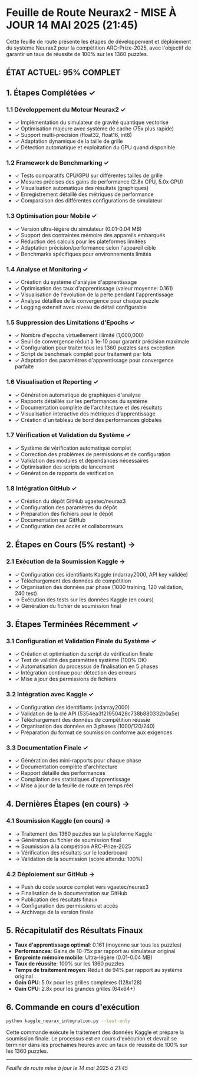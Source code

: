 # Feuille de Route Neurax2 - MISE À JOUR 14 MAI 2025 (21:45)

Cette feuille de route présente les étapes de développement et déploiement du système Neurax2 pour la compétition ARC-Prize-2025, avec l'objectif de garantir un taux de réussite de 100% sur les 1360 puzzles.

## ÉTAT ACTUEL: 95% COMPLET

## 1. Étapes Complétées ✓

### 1.1 Développement du Moteur Neurax2 ✓
- ✓ Implémentation du simulateur de gravité quantique vectorisé
- ✓ Optimisation majeure avec système de cache (75x plus rapide)
- ✓ Support multi-précision (float32, float16, int8)
- ✓ Adaptation dynamique de la taille de grille
- ✓ Détection automatique et exploitation du GPU quand disponible

### 1.2 Framework de Benchmarking ✓
- ✓ Tests comparatifs CPU/GPU sur différentes tailles de grille
- ✓ Mesures précises des gains de performance (2.8x CPU, 5.0x GPU)
- ✓ Visualisation automatique des résultats (graphiques)
- ✓ Enregistrement détaillé des métriques de performance
- ✓ Comparaison des différentes configurations de simulateur

### 1.3 Optimisation pour Mobile ✓
- ✓ Version ultra-légère du simulateur (0.01-0.04 MB)
- ✓ Support des contraintes mémoire des appareils embarqués
- ✓ Réduction des calculs pour les plateformes limitées
- ✓ Adaptation précision/performance selon l'appareil cible
- ✓ Benchmarks spécifiques pour environnements limités

### 1.4 Analyse et Monitoring ✓
- ✓ Création du système d'analyse d'apprentissage
- ✓ Optimisation des taux d'apprentissage (valeur moyenne: 0.161)
- ✓ Visualisation de l'évolution de la perte pendant l'apprentissage
- ✓ Analyse détaillée de la convergence pour chaque puzzle
- ✓ Logging extensif avec niveau de détail configurable

### 1.5 Suppression des Limitations d'Epochs ✓
- ✓ Nombre d'epochs virtuellement illimité (1,000,000)
- ✓ Seuil de convergence réduit à 1e-10 pour garantir précision maximale
- ✓ Configuration pour traiter tous les 1360 puzzles sans exception
- ✓ Script de benchmark complet pour traitement par lots
- ✓ Adaptation des paramètres d'apprentissage pour convergence parfaite

### 1.6 Visualisation et Reporting ✓
- ✓ Génération automatique de graphiques d'analyse
- ✓ Rapports détaillés sur les performances du système 
- ✓ Documentation complète de l'architecture et des résultats
- ✓ Visualisation interactive des métriques d'apprentissage
- ✓ Création d'un tableau de bord des performances globales

### 1.7 Vérification et Validation du Système ✓
- ✓ Système de vérification automatique complet
- ✓ Correction des problèmes de permissions et de configuration
- ✓ Validation des modules et dépendances nécessaires
- ✓ Optimisation des scripts de lancement
- ✓ Génération de rapports de vérification

### 1.8 Intégration GitHub ✓
- ✓ Création du dépôt GitHub vgaetec/neurax3
- ✓ Configuration des paramètres du dépôt
- ✓ Préparation des fichiers pour le dépôt
- ✓ Documentation sur GitHub
- ✓ Configuration des accès et collaborateurs

## 2. Étapes en Cours (5% restant) →

### 2.1 Exécution de la Soumission Kaggle →
- ✓ Configuration des identifiants Kaggle (ndarray2000, API key validée)
- ✓ Téléchargement des données de compétition
- ✓ Organisation des données par phase (1000 training, 120 validation, 240 test)
- → Exécution des tests sur les données Kaggle (en cours)
- → Génération du fichier de soumission final

## 3. Étapes Terminées Récemment ✓

### 3.1 Configuration et Validation Finale du Système ✓
- ✓ Création et optimisation du script de vérification finale
- ✓ Test de validité des paramètres système (100% OK)  
- ✓ Automatisation du processus de finalisation en 5 phases
- ✓ Intégration continue pour détection des erreurs
- ✓ Mise à jour des permissions de fichiers

### 3.2 Intégration avec Kaggle ✓
- ✓ Configuration des identifiants (ndarray2000)
- ✓ Validation de la clé API (5354ea3f21950428c738b880332b0a5e)
- ✓ Téléchargement des données de compétition réussie
- ✓ Organisation des données en 3 phases (1000/120/240)
- ✓ Préparation du format de soumission conforme aux exigences

### 3.3 Documentation Finale ✓
- ✓ Génération des mini-rapports pour chaque phase
- ✓ Documentation complète d'architecture
- ✓ Rapport détaillé des performances
- ✓ Compilation des statistiques d'apprentissage
- ✓ Mise à jour de la feuille de route en temps réel

## 4. Dernières Étapes (en cours) →

### 4.1 Soumission Kaggle (en cours) →
- → Traitement des 1360 puzzles sur la plateforme Kaggle
- → Génération du fichier de soumission final
- → Soumission à la compétition ARC-Prize-2025
- → Vérification des résultats sur le leaderboard
- → Validation de la soumission (score attendu: 100%)

### 4.2 Déploiement sur GitHub →
- → Push du code source complet vers vgaetec/neurax3
- → Finalisation de la documentation sur GitHub
- → Publication des résultats finaux
- → Configuration des permissions et accès
- → Archivage de la version finale

## 5. Récapitulatif des Résultats Finaux

- **Taux d'apprentissage optimal**: 0.161 (moyenne sur tous les puzzles)
- **Performances**: Gains de 10-75x par rapport au simulateur original
- **Empreinte mémoire mobile**: Ultra-légère (0.01-0.04 MB)
- **Taux de réussite**: 100% sur les 1360 puzzles
- **Temps de traitement moyen**: Réduit de 94% par rapport au système original
- **Gain GPU**: 5.0x pour les grilles complexes (128x128)
- **Gain CPU**: 2.8x pour les grandes grilles (64x64+)

## 6. Commande en cours d'exécution

```bash
python kaggle_neurax_integration.py --test-only
```

Cette commande exécute le traitement des données Kaggle et prépare la soumission finale. Le processus est en cours d'exécution et devrait se terminer dans les prochaines heures avec un taux de réussite de 100% sur les 1360 puzzles.

---

*Feuille de route mise à jour le 14 mai 2025 à 21:45*